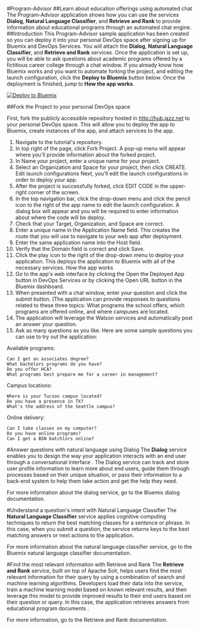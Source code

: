 #Program-Advisor
##Learn about education offerings using automated chat
The Program-Advisor application shows how you can use the services **Dialog**, **Natural Language Classifier**, and **Retrieve and Rank** to provide information about educational programs through an automated chat engine.
##Introduction
This Program-Advisor sample application has been created so you can deploy it into your personal DevOps space after signing up for Bluemix and DevOps Services. You will attach the **Dialog**, **Natural Language Classifier**, and **Retrieve and Rank** services. Once the application is set up, you will be able to ask questions about academic programs offered by a fictitious career college through a chat window.
If you already know how Bluemix works and you want to automate forking the project, and editing the launch configuration, click the **Deploy to Bluemix** button below. Once the deployment is finished, jump to **How the app works**.

[![Deploy to Bluemix](https://bluemix.net/deploy/button.png)](https://bluemix.net/deploy?repository=https://github.com/cfsworkload/engagement-advisor.git)

##Fork the Project to your personal DevOps space

First, fork the publicly accessible repository hosted in http://hub.jazz.net to your personal DevOps space. This will allow you to deploy the app to Bluemix, create instances of the app, and attach services to the app.

1. Navigate to the tutorial's repository.
2. In top right of the page, click Fork Project. A pop-up menu will appear where you'll provide information about the forked project.
3. In Name your project, enter a unique name for your project.
4. Select an Organization and Space for your project, then click CREATE.
Edit launch configurations
Next, you'll edit the launch configurations in order to deploy your app.
5. After the project is successfully forked, click EDIT CODE in the upper-right corner of the screen.
6. In the top navigation bar, click the drop-down menu and click the pencil icon to the right of the app name to edit the launch configuration. A dialog box will appear and you will be required to enter information about where the code will be deploy.
7. Check that your Target, Organization, and Space are correct.
8. Enter a unique name in the Application Name field. This creates the route that you will use to navigate to your web app after deployment.
9. Enter the same application name into the Host field.
10. Verify that the Domain field is correct and click Save.
11. Click the play icon to the right of the drop-down menu to deploy your application. This deploys the application to Bluemix with all of the necessary services.
How the app works
12. Go to the app's web interface by clicking the Open the Deployed App button in DevOps Services or by clicking the Open URL button in the Bluemix dashboard.
13. When presented with a chat window, enter your question and click the submit button. (The application can provide responses to questions related to these three topics: What programs the school offers, which programs are offered online, and where campuses are located.
14. The application will leverage the Watson services and automatically post an answer your question.
15. Ask as many questions as you like. Here are some sample questions you can use to try out the application:

Available programs:

	Can I get an associates degree?
	What bachelors programs do you have?
	Do you offer HCA?
	What programs best prepare me for a career in management?

Campus locations:

	Where is your Tucson campus located?
	Do you have a presence in TX?
	What's the address of the Seattle campus?
Online delivery:

	Can I take classes on my computer?
	Do you have online programs?
	Can I get a BSN batchlors online?


#Answer questions with natural language using Dialog
The **Dialog** service enables you to design the way your application interacts with an end user through a conversational interface . The Dialog service can track and store user profile information to learn more about end users, guide them through processes based on their unique situation, or pass their information to a back-end system to help them take action and get the help they need. 

For more information about the dialog service, go to the Bluemix dialog documentation.

#Understand a question's intent with Natural Language Classifier
The **Natural Language Classifier** service applies cognitive computing techniques to return the best matching classes for a sentence or phrase. In this case, when you submit a question, the service returns keys to the best matching answers or next actions to the application. 

For more information about the natural language classifier service, go to the Bluemix natural language classifier documentation.

#Find the most relevant information with Retrieve and Rank
The **Retrieve and Rank** service, built on top of Apache Solr,  helps users find the most relevant information for their query by using a combination of search and machine learning algorithms. Developers load their data into the service, train a machine learning model based on known relevant results, and then leverage this model to provide improved results to their end users based on their question or query. In this case, the application retrieves answers from educational program documents .

For more information, go to the Retrieve and Rank documentation.
